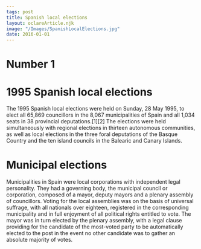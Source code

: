 ```yaml
---
tags: post
title: Spanish local elections
layout: oclareArticle.njk
image: "/Images/SpanishLocalElections.jpg"
date: 2016-01-01
---
```

# Number 1

# 1995 Spanish local elections

The 1995 Spanish local elections were held on Sunday, 28 May 1995, to elect all 65,869 councillors in the 8,067 municipalities of Spain and all 1,034 seats in 38 provincial deputations.[1][2] The elections were held simultaneously with regional elections in thirteen autonomous communities, as well as local elections in the three foral deputations of the Basque Country and the ten island councils in the Balearic and Canary Islands.

# Municipal elections

Municipalities in Spain were local corporations with independent legal personality. They had a governing body, the municipal council or corporation, composed of a mayor, deputy mayors and a plenary assembly of councillors. Voting for the local assemblies was on the basis of universal suffrage, with all nationals over eighteen, registered in the corresponding municipality and in full enjoyment of all political rights entitled to vote. The mayor was in turn elected by the plenary assembly, with a legal clause providing for the candidate of the most-voted party to be automatically elected to the post in the event no other candidate was to gather an absolute majority of votes. 